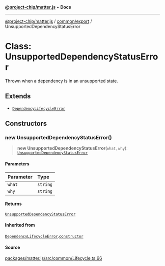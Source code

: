 [**@project-chip/matter.js**](../../../README.md) • **Docs**

***

[@project-chip/matter.js](../../../modules.md) / [common/export](../README.md) / UnsupportedDependencyStatusError

# Class: UnsupportedDependencyStatusError

Thrown when a dependency is in an unsupported state.

## Extends

- [`DependencyLifecycleError`](DependencyLifecycleError.md)

## Constructors

### new UnsupportedDependencyStatusError()

> **new UnsupportedDependencyStatusError**(`what`, `why`): [`UnsupportedDependencyStatusError`](UnsupportedDependencyStatusError.md)

#### Parameters

| Parameter | Type |
| :------ | :------ |
| `what` | `string` |
| `why` | `string` |

#### Returns

[`UnsupportedDependencyStatusError`](UnsupportedDependencyStatusError.md)

#### Inherited from

[`DependencyLifecycleError`](DependencyLifecycleError.md).[`constructor`](DependencyLifecycleError.md#constructors)

#### Source

[packages/matter.js/src/common/Lifecycle.ts:66](https://github.com/project-chip/matter.js/blob/7a8cbb56b87d4ccf34bec5a9a95ab40a1711324f/packages/matter.js/src/common/Lifecycle.ts#L66)

